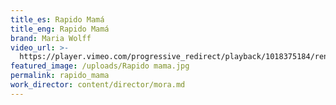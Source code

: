 ```yaml
---
title_es: Rapido Mamá
title_eng: Rapido Mamá
brand: Maria Wolff
video_url: >-
  https://player.vimeo.com/progressive_redirect/playback/1018375184/rendition/1080p/file.mp4?loc=external&signature=cbc783ecc2b2e3e7f43c5715905194a0430e2301d2f2fff7e72d710f3a1cca67
featured_image: /uploads/Rapido mama.jpg
permalink: rapido_mama
work_director: content/director/mora.md
---
```


